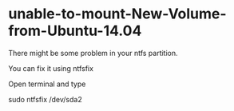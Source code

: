 # unable-to-mount-New-Volume-from-Ubuntu-14.04

There might be some problem in your ntfs partition.

You can fix it using ntfsfix

Open terminal and type




 sudo ntfsfix /dev/sda2
